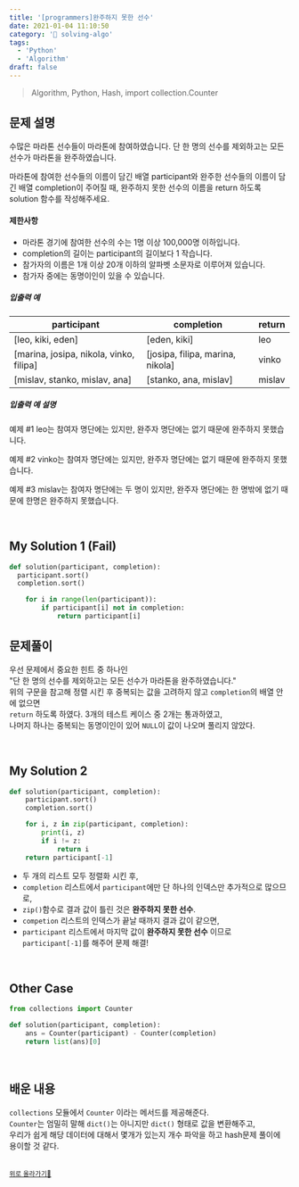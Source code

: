 ```yaml
---
title: '[programmers]완주하지 못한 선수'
date: 2021-01-04 11:10:50
category: '💯 solving-algo'
tags:
  - 'Python'
  - 'Algorithm'
draft: false
---
```


> Algorithm, Python, Hash, import collection.Counter

## 문제 설명

수많은 마라톤 선수들이 마라톤에 참여하였습니다. 단 한 명의 선수를 제외하고는 모든 선수가 마라톤을 완주하였습니다.

마라톤에 참여한 선수들의 이름이 담긴 배열 participant와 완주한 선수들의 이름이 담긴 배열 completion이 주어질 때, 완주하지 못한 선수의 이름을 return 하도록 solution 함수를 작성해주세요.

#### 제한사항

- 마라톤 경기에 참여한 선수의 수는 1명 이상 100,000명 이하입니다.
- completion의 길이는 participant의 길이보다 1 작습니다.
- 참가자의 이름은 1개 이상 20개 이하의 알파벳 소문자로 이루어져 있습니다.
- 참가자 중에는 동명이인이 있을 수 있습니다.

##### 입출력 예

| participant                             | completion                       | return |
| --------------------------------------- | -------------------------------- | ------ |
| [leo, kiki, eden]                       | [eden, kiki]                     | leo    |
| [marina, josipa, nikola, vinko, filipa] | [josipa, filipa, marina, nikola] | vinko  |
| [mislav, stanko, mislav, ana]           | [stanko, ana, mislav]            | mislav |

##### 입출력 예 설명

예제 #1
leo는 참여자 명단에는 있지만, 완주자 명단에는 없기 때문에 완주하지 못했습니다.

예제 #2
vinko는 참여자 명단에는 있지만, 완주자 명단에는 없기 때문에 완주하지 못했습니다.

예제 #3
mislav는 참여자 명단에는 두 명이 있지만, 완주자 명단에는 한 명밖에 없기 때문에 한명은 완주하지 못했습니다.

<br/>

## My Solution 1 (Fail)

```python
def solution(participant, completion):
  participant.sort()
  completion.sort()

    for i in range(len(participant)):
        if participant[i] not in completion:
            return participant[i]
```

## 문제풀이

우선 문제에서 중요한 힌트 중 하나인  
"단 한 명의 선수를 제외하고는 모든 선수가 마라톤을 완주하였습니다."  
위의 구문을 참고해 정렬 시킨 후 중복되는 값을 고려하지 않고 `completion`의 배열 안에 없으면  
`return` 하도록 하였다. 3개의 테스트 케이스 중 2개는 통과하였고,  
나머지 하나는 중복되는 동명이인이 있어 `NULL`이 값이 나오며 풀리지 않았다.

<br/>

## My Solution 2

```python
def solution(participant, completion):
    participant.sort()
    completion.sort()

    for i, z in zip(participant, completion):
        print(i, z)
        if i != z:
            return i
    return participant[-1]
```

- 두 개의 리스트 모두 정렬화 시킨 후,
- `completion` 리스트에서 `participant`에만 단 하나의 인덱스만 추가적으로 많으므로,
- `zip()`함수로 결과 값이 틀린 것은 **완주하지 못한 선수**.
- `competion` 리스트의 인덱스가 끝날 때까지 결과 값이 같으면,
- `participant` 리스트에서 마지막 값이 **완주하지 못한 선수** 이므로 `participant[-1]`를 해주어 문제 해결!

<br/>

## Other Case

```python
from collections import Counter

def solution(participant, completion):
    ans = Counter(participant) - Counter(completion)
    return list(ans)[0]
```

<br/>

## 배운 내용

`collections` 모듈에서 `Counter` 이라는 메서드를 제공해준다.  
`Counter`는 엄밀히 말해 `dict()`는 아니지만 `dict()` 형태로 값을 변환해주고,  
우리가 쉽게 해당 데이터에 대해서 몇개가 있는지 개수 파악을 하고 hash문제 풀이에 용이할 것 같다.

<br />
<a href='#'><small class='up-button'>위로 올라가기💨</small></a>
<br />
